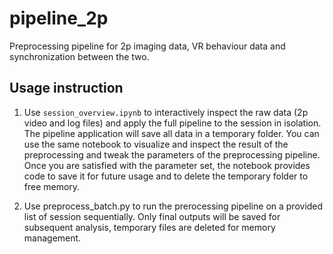 # pipeline_2p
Preprocessing pipeline for 2p imaging data, VR behaviour data and synchronization between the two.

## Usage instruction

1. Use `session_overview.ipynb` to interactively inspect the raw data (2p video and log files) and apply the full pipeline to the session in isolation. The pipeline application will save all data in a temporary folder. You can use the same notebook to visualize and inspect the result of the preprocessing and tweak the parameters of the preprocessing pipeline. Once you are satisfied with the parameter set, the notebook provides code to save it for future usage and to delete the temporary folder to free memory.

2. Use preprocess_batch.py to run the prerocessing pipeline on a provided list of session sequentially. Only final outputs will be saved for subsequent analysis, temporary files are deleted for memory management.
